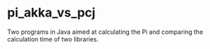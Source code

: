 # pi_akka_vs_pcj

Two programs in Java aimed at calculating the Pi and comparing the calculation time of two libraries.
